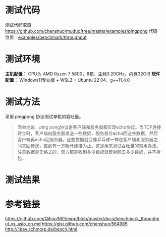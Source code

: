
# 测试代码
测试代码取自 https://github.com/chenshuo/muduo/tree/master/examples/pingpong
代码位置：[examples/benchmark/throughput](../examples/benchmark/throughput)


# 测试环境
**主机配置：** CPU为 AMD Ryzen 7 5800，8核，主频3.20GHz，内存32GiB
**软件配置：** Windows11专业版 + WSL2 + Ubuntu 22.04，g++11.4.0



# 测试方法
采用 pingpong 协议测试单机的吞吐量。
> 简单地说，ping pong协议是客户端和服务器都实现echo协议。当TCP连接建立时，客户端向服务器发送一些数据，服务器会echo回这些数据，然后客户端再echo回服务器。这些数据就会像乒乓球一样在客户端和服务器之间来回传送，直到有一方断开连接为止。这是用来测试吞吐量的常用办法。注意数据是无格式的，双方都是收到多少数据就反射回去多少数据，并不拆包。



# 测试结果




# 参考链接
https://github.com/Qihoo360/evpp/blob/master/docs/benchmark_throughput_vs_asio_cn.md
https://gist.github.com/chenshuo/564985
http://libev.schmorp.de/bench.html
